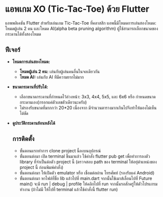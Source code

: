 # แอพเกม XO (Tic-Tac-Toe) ด้วย Flutter

แอพพลิเคชัน Flutter สำหรับเล่นเกม Tic-Tac-Toe ที่คลาสสิก แอพนี้มีโหมดการเล่นสองโหมด: โหมดผู้เล่น 2 คน และโหมด AI(alpha beta pruning algorithm) ผู้ใช้สามารถเลือกขนาดของกระดานได้ทั้งสองโหมด

## ฟีเจอร์

- **โหมดการเล่นสองโหมด:**
  - **โหมดผู้เล่น 2 คน:** เล่นกับผู้เล่นคนอื่นในจอเดียวกัน
  - **โหมด AI:** เล่นกับ AI ทีมีความยากไม่มาก 

- **ขนาดกระดานที่ปรับได้:**
  - เลือกขนาดกระดานที่กำหนดไว้ล่วงหน้า: 3x3, 4x4, 5x5, และ 6x6 หรือ กำหนดขนาดกระดานเอง(กรอกแค่ตัวเลขตัวเดียวนะครับ)
  - ไม่รองรับขนาดที่มากกว่า 20*20 เนื่องจาก มีจำนวนตารางมากเกินไปจึงทำให้มองไม่เห็นได้ชัด

- **ดูประวัติกระดานย้อนหลังได้**

  ## การติดตั้ง 
    - ขั้นตอนแรกทำการ clone project นี้ลงบนอุปกรณ์ 
    - ขั้นตอนต่อมา เปิด terminal ขึ้นมาแล้ว ใช้คำสั่ง flutter pub get เพื่อทำการลงตัว library ที่จำเป็นต่อตัว project นี้ (ตรวจสอบ path ของ terminal ให้อยุ่ตำแหน่งของ project นี้ ก่อนพิมพ์คำสั่ง)
    - ขั้นตอนต่อมา ให้เปิดตัว emulator หรือ เชื่อมต่อผ่าน โทรศัพท์ (รองรับแค่ Android)
    - ขั้นตอนต่อมา หาไฟล์ที่ชื่อ lib แล้วไปที่ main.dart จากนั้นใช้เมาส์เลื่อนไปที่ Future<void> main() จะมี run | debug | profile ให้คลิกไปที่ run จากนั้นรอสักครู่ให้ตัวโปรแกรมทำงาน (ถ้าไม่มี ให้ไปที่ terminal แล้วใช้คำสั่งนี้ flutter run)
